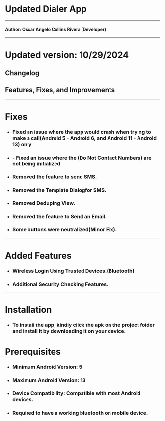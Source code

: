 # Updated Dialer App

---

#### Author: Oscar Angelo Collins Rivera (Developer)


---



# Updated version: 10/29/2024

## Changelog

## Features, Fixes, and Improvements
---
# Fixes

- ###  Fixed an issue where the app would crash when trying to make a call(Android 5 - Android 6, and Android 11 - Android 13) only

- ### - Fixed an issue where the (Do Not Contact Numbers) are not being initialized

- ###  Removed the feature to send SMS.

- ###  Removed the Template Dialogfor SMS.

- ###  Removed Deduping View.

- ###  Removed the feature to Send an Email.

- ###  Some buttons were neutralized(Minor Fix).

---

# Added Features

- ###  Wireless Login Using Trusted Devices.(Bluetooth)

- ###  Additional Security Checking Features.

---
# Installation

- ###  To install the app, kindly click the apk on the project folder and install it by downloading it on your device.

# Prerequisites

- ### Minimum Android Version: 5

- ###  Maximum Android Version: 13

- ### Device Compatibility: Compatible with most Android devices.
  
- ### Required to have a working bluetooth on mobile device.
